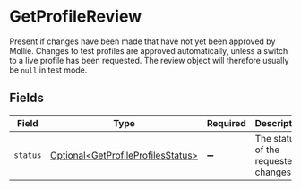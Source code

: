 # GetProfileReview

Present if changes have been made that have not yet been approved by Mollie. Changes to test profiles are approved
automatically, unless a switch to a live profile has been requested. The review object will therefore usually be
`null` in test mode.


## Fields

| Field                                                                                      | Type                                                                                       | Required                                                                                   | Description                                                                                | Example                                                                                    |
| ------------------------------------------------------------------------------------------ | ------------------------------------------------------------------------------------------ | ------------------------------------------------------------------------------------------ | ------------------------------------------------------------------------------------------ | ------------------------------------------------------------------------------------------ |
| `status`                                                                                   | [Optional\<GetProfileProfilesStatus>](../../models/operations/GetProfileProfilesStatus.md) | :heavy_minus_sign:                                                                         | The status of the requested changes.                                                       | pending                                                                                    |